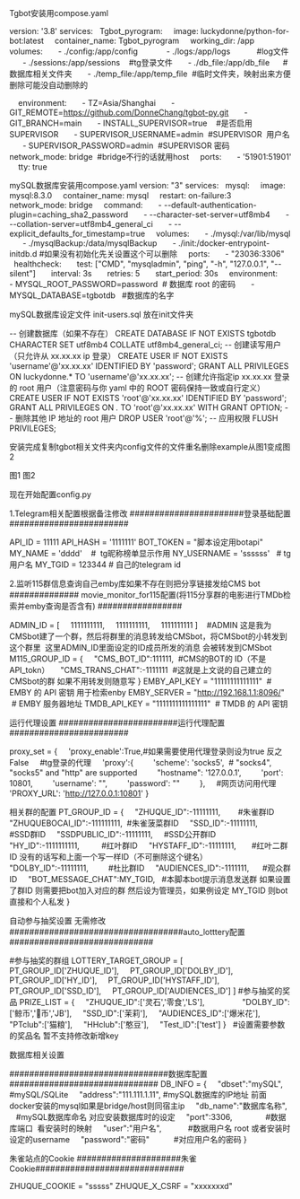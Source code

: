 Tgbot安装用compose.yaml

version: '3.8'
services:
  Tgbot_pyrogram:
    image: luckydonne/python-for-bot:latest
    container_name: Tgbot_pyrogram
    working_dir: /app
    volumes:
      - ./config:/app/config      
      - ./logs:/app/logs            #log文件
      - ./sessions:/app/sessions    #tg登录文件
      - ./db_file:/app/db_file      #数据库相关文件夹
      - ./temp_file:/app/temp_file  #临时文件夹，映射出来方便删除可能没自动删除的  

    environment:
      - TZ=Asia/Shanghai
      - GIT_REMOTE=https://github.com/DonneChang/tgbot-py.git
      - GIT_BRANCH=main
      - INSTALL_SUPERVISOR=true    #是否启用SUPERVISOR
      - SUPERVISOR_USERNAME=admin  #SUPERVISOR  用户名 
      - SUPERVISOR_PASSWORD=admin  #SUPERVISOR 密码
    network_mode: bridge  #bridge不行的话就用host
    ports:
      - '51901:51901'
    tty: true



mySQL数据库安装用compose.yaml
version: "3"
services:
  mysql:
    image: mysql:8.3.0
    container_name: mysql 
    restart: on-failure:3 
    network_mode: bridge
    command: 
      - --default-authentication-plugin=caching_sha2_password
      - --character-set-server=utf8mb4
      - --collation-server=utf8mb4_general_ci
      - --explicit_defaults_for_timestamp=true
    volumes:
      - ./mysql:/var/lib/mysql
      - ./mysqlBackup:/data/mysqlBackup 
      - ./init:/docker-entrypoint-initdb.d #如果没有初始化先关设置这个可以删除
    ports:
      - "23036:3306"
    healthcheck:
      test: ["CMD", "mysqladmin", "ping", "-h", "127.0.0.1", "--silent"]
      interval: 3s
      retries: 5
      start_period: 30s
    environment:
      - MYSQL_ROOT_PASSWORD=password  # 数据库 root 的密码 
      - MYSQL_DATABASE=tgbotdb   #数据库的名字


mySQL数据库设定文件 init-users.sql   放在init文件夹

-- 创建数据库（如果不存在）
CREATE DATABASE IF NOT EXISTS tgbotdb CHARACTER SET utf8mb4 COLLATE utf8mb4_general_ci;
-- 创建读写用户（只允许从 xx.xx.xx ip 登录）
CREATE USER IF NOT EXISTS 'username'@'xx.xx.xx' IDENTIFIED BY 'password';
GRANT ALL PRIVILEGES ON luckydonne.* TO 'username'@'xx.xx.xx';
-- 创建允许指定ip xx.xx.xx 登录的 root 用户（注意密码与你 yaml 中的 ROOT 密码保持一致或自行定义）
CREATE USER IF NOT EXISTS 'root'@'xx.xx.xx' IDENTIFIED BY 'password'; 
GRANT ALL PRIVILEGES ON *.* TO 'root'@'xx.xx.xx' WITH GRANT OPTION;
-- 删除其他 IP 地址的 root 用户
DROP USER 'root'@'%';
-- 应用权限
FLUSH PRIVILEGES;

安装完成复制tgbot相关文件夹内config文件的文件重名删除example从图1变成图2

   
图1                            图2


现在开始配置config.py

1.Telegram相关配置根据备注修改 
#######################登录基础配置########################

API_ID = 11111
API_HASH = '1111111'
BOT_TOKEN = "脚本设定用botapi"
MY_NAME = 'dddd'    #  tg昵称榜单显示作用
NY_USERNAME = 'ssssss'   # tg 用户名
MY_TGID = 123344 # 自己的telegram id

2.监听115群信息查询自己emby库如果不存在则把分享链接发给CMS bot
############## movie_monitor_for115配置(将115分享群的电影进行TMDb检索并emby查询是否含有) #################

ADMIN_ID = [
    1111111111,
    1111111111,
    1111111111
]   
 #ADMIN 这是我为CMSbot建了一个群，然后将群里的消息转发给CMSbot，将CMSbot的小转发到这个群里  这里ADMIN_ID里面设定的ID成员所发的消息 会被转发到CMSbot
M115_GROUP_ID = {
    "CMS_BOT_ID":111111,  #CMS的BOT的 ID（不是API_tokn）
    "CMS_TRANS_CHAT":-1111111  #这就是上文说的自己建立的CMSbot的群 如果不用转发则随意写
}
EMBY_API_KEY = "11111111111111"  # EMBY 的 API 密钥 用于检索enby
EMBY_SERVER = "http://192.168.1.1:8096/"  # EMBY 服务器地址
TMDB_API_KEY = "1111111111111111"  # TMDB 的 API 密钥


运行代理设置
########################运行代理配置########################

proxy_set = {
    'proxy_enable':True,#如果需要使用代理登录则设为true 反之False
    #tg登录的代理
    'proxy':{
        'scheme': 'socks5',  # "socks4", "socks5" and "http" are supported
        "hostname": '127.0.0.1',
        'port': 10801,
        'username': "",
        'password': ""
        },
    #网页访问用代理
    'PROXY_URL': 'http://127.0.0.1:10801'
}


相关群的配置
PT_GROUP_ID = {
    "ZHUQUE_ID":-11111111,        #朱雀群ID
    "ZHUQUEBOCAI_ID":-111111111,  #朱雀菠菜群ID
    "SSD_ID":-11111111,           #SSD群ID
    "SSDPUBLIC_ID":-11111111,     #SSD公开群ID
    "HY_ID":-1111111111,          #红叶群ID
    "HYSTAFF_ID":-11111111,       #红叶二群ID 没有的话写和上面一个写一样ID（不可删除这个键名）
    "DOLBY_ID":-11111111,         #杜比群ID
    "AUDIENCES_ID":-1111111,      #观众群ID
    "BOT_MESSAGE_CHAT":MY_TGID,   #本脚本bot提示消息发送群 如果设置了群ID 则需要把bot加入对应的群 然后设为管理员，如果例设定 MY_TGID 则bot直接和个人私发
}







自动参与抽奖设置 无需修改
###################################auto_lotttery配置#############################

#参与抽奖的群组
LOTTERY_TARGET_GROUP = [
    PT_GROUP_ID['ZHUQUE_ID'],
    PT_GROUP_ID['DOLBY_ID'],
    PT_GROUP_ID['HY_ID'],
    PT_GROUP_ID['HYSTAFF_ID'],
    PT_GROUP_ID['SSD_ID'],
    PT_GROUP_ID['AUDIENCES_ID']
]
#参与抽奖的奖品
PRIZE_LIST = {
    "ZHUQUE_ID":['灵石','零食','LS'],            
    "DOLBY_ID":['鲸币','🐳币','JB'],
    "SSD_ID":['茉莉'],
    "AUDIENCES_ID":['爆米花'],
    "PTclub":['猫粮'],
    "HHclub":['憨豆'],
    "Test_ID":['test']
}   #设置需要参数的奖品名 暂不支持修改新增key

数据库相关设置

################################数据库配置##############################
DB_INFO = {
    "dbset":"mySQL", #mySQL/SQLite
    "address":"111.111.1.11", #mySQL数据库的IP地址 前面docker安装的mysql如果是bridge/host则同宿主ip
    "db_name":"数据库名称",    #mySQL数据库命名 对应安装数据库时的设定
    "port":3306,               #数据库端口  看安装时的映射
    "user":"用户名",            #数据用户名 root 或者安装时设定的username
    "password":"密码"           #对应用户名的密码
}

朱雀站点的Cookie 
#####################朱雀Cookie##############################

ZHUQUE_COOKIE = "sssss"
ZHUQUE_X_CSRF = "xxxxxxxd"

